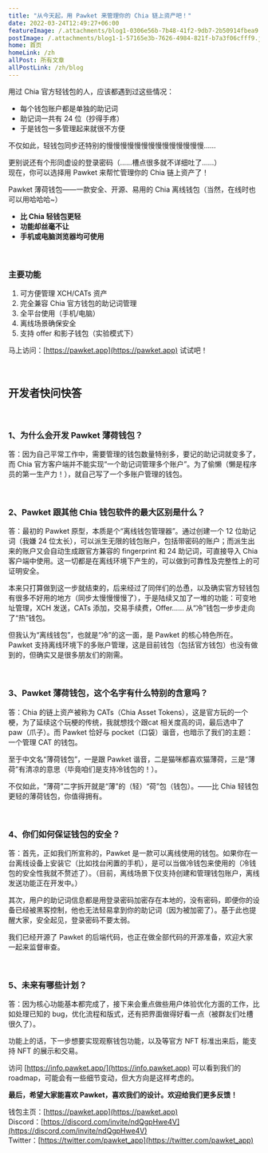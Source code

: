 ```yaml
---
title: "从今天起，用 Pawket 来管理你的 Chia 链上资产吧！"
date: 2022-03-24T12:49:27+06:00
featureImage: /.attachments/blog1-0306e56b-7b48-41f2-9db7-2b50914fbea9.jpg
postImage: /.attachments/blog1-1-57165e3b-7626-4984-821f-b7a3f06cfff9.jpg
home: 首页
homeLink: /zh
allPost: 所有文章
allPostLink: /zh/blog
---
```


用过 Chia 官方轻钱包的人，应该都遇到过这些情况：

- 每个钱包账户都是单独的助记词  
- 助记词一共有 24 位（抄得手疼）  
- 于是钱包一多管理起来就很不方便

不仅如此，轻钱包同步还特别的慢慢慢慢慢慢慢慢慢慢慢慢慢慢……

更别说还有个形同虚设的登录密码（……槽点很多就不详细吐了……）  
现在，你可以选择用 Pawket 来帮忙管理你的 Chia 链上资产了！

Pawket 薄荷钱包——一款安全、开源、易用的 Chia 离线钱包（当然，在线时也可以用哈哈哈~）

- **比 Chia 轻钱包更轻**  
- **功能却丝毫不让**  
- **手机或电脑浏览器均可使用**

<br>

### 主要功能
1. 可方便管理 XCH/CATs 资产
1. 完全兼容 Chia 官方钱包的助记词管理
1. 全平台使用（手机/电脑）
1. 离线场景确保安全
1. 支持 offer 和影子钱包（实验模式下）

马上访问：[https://pawket.app](https://pawket.app) 试试吧！

<br>

## 开发者快问快答

<br>

### 1、为什么会开发 Pawket 薄荷钱包？

答：因为自己平常工作中，需要管理的钱包数量特别多，要记的助记词就变多了，而 Chia 官方客户端并不能实现“一个助记词管理多个账户”。为了偷懒（懒是程序员的第一生产力！），就自己写了一个多账户管理的钱包。

<br>

### 2、Pawket 跟其他 Chia 钱包软件的最大区别是什么？

答：最初的 Pawket 原型，本质是个“离线钱包管理器”。通过创建一个 12 位助记词（我嫌 24 位太长），可以派生无限的钱包账户，包括带密码的账户；而派生出来的账户又会自动生成跟官方兼容的 fingerprint 和 24 助记词，可直接导入 Chia 客户端中使用。这一切都是在离线环境下产生的，可以做到可靠性及完整性上的可证明安全。

本来只打算做到这一步就结束的，后来经过了同伴们的怂恿，以及确实官方轻钱包有很多不好用的地方（同步太慢慢慢慢了），于是陆续又加了一堆的功能：可变地址管理，XCH 发送，CATs 添加，交易手续费，Offer…… 从“冷”钱包一步步走向了“热”钱包。

但我认为“离线钱包”，也就是“冷”的这一面，是 Pawket 的核心特色所在。Pawket 支持离线环境下的多账户管理，这是目前钱包（包括官方钱包）也没有做到的，但确实又是很多朋友们的刚需。

<br>

### 3、Pawket 薄荷钱包，这个名字有什么特别的含意吗？

答：Chia 的链上资产被称为 CATs（Chia Asset Tokens），这是官方玩的一个梗，为了延续这个玩梗的传统，我就想找个跟cat 相关度高的词，最后选中了 paw（爪子）。而 Pawket 恰好与 pocket（口袋）谐音，也暗示了我们的主题：一个管理 CAT 的钱包。

至于中文名“薄荷钱包”，一是跟 Pawket 谐音，二是猫咪都喜欢猫薄荷，三是“薄荷”有清凉的意思（毕竟咱们是支持冷钱包的！）。

不仅如此，“薄荷”二字拆开就是“薄”的（轻）“荷”包（钱包）。——比 Chia 轻钱包更轻的薄荷钱包，你值得拥有。

<br>

### 4、你们如何保证钱包的安全？

答：首先，正如我们所宣称的，Pawket 是一款可以离线使用的钱包。如果你在一台离线设备上安装它（比如找台闲置的手机），是可以当做冷钱包来使用的（冷钱包的安全性我就不赘述了）。（目前，离线场景下仅支持创建和管理钱包账户，离线发送功能正在开发中。）

其次，用户的助记词信息都是用登录密码加密存在本地的，没有密码，即便你的设备已经被黑客控制，他也无法轻易拿到你的助记词（因为被加密了）。基于此也提醒大家，安全起见，登录密码不要太弱。

我们已经开源了 Pawket 的后端代码，也正在做全部代码的开源准备，欢迎大家一起来监督审查。

<br>

### 5、未来有哪些计划？

答：因为核心功能基本都完成了，接下来会重点做些用户体验优化方面的工作，比如处理已知的 bug，优化流程和版式，还有把界面做得好看一点（被群友们吐槽很久了）。

功能上的话，下一步想要实现观察钱包功能，以及等官方 NFT 标准出来后，能支持 NFT 的展示和交易。

访问  [https://info.pawket.app/](https://info.pawket.app) 可以看到我们的 roadmap，可能会有一些细节变动，但大方向是这样考虑的。

**最后，希望大家能喜欢 Pawket，喜欢我们的设计。欢迎给我们更多反馈！**

钱包主页：[https://pawket.app](https://pawket.app)   
Discord：[https://discord.com/invite/ndQgpHwe4V](https://discord.com/invite/ndQgpHwe4V)  
Twitter：[https://twitter.com/pawket_app](https://twitter.com/pawket_app)


